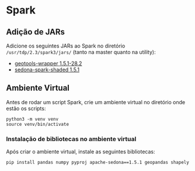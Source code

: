 # Spark

## Adição de JARs

Adicione os seguintes JARs ao Spark no diretório `/usr/tdp/2.3/spark3/jars/` (tanto na master quanto na utility):

- [geotools-wrapper 1.5.1-28.2](https://mvnrepository.com/artifact/org.datasyslab/geotools-wrapper/1.5.1-28.2)
- [sedona-spark-shaded 1.5.1](https://mvnrepository.com/artifact/org.apache.sedona/sedona-spark-shaded-3.0_2.12/1.5.1)

## Ambiente Virtual

Antes de rodar um script Spark, crie um ambiente virtual no diretório onde estão os scripts:

```
python3 -m venv venv
source venv/bin/activate
```

### Instalação de bibliotecas no ambiente virtual

Após criar o ambiente virtual, instale as seguintes bibliotecas:

```bash
pip install pandas numpy pyproj apache-sedona==1.5.1 geopandas shapely
```


